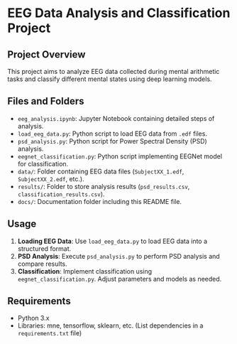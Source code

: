 # EEG Data Analysis and Classification Project

## Project Overview
This project aims to analyze EEG data collected during mental arithmetic tasks and classify different mental states using deep learning models.

## Files and Folders
- `eeg_analysis.ipynb`: Jupyter Notebook containing detailed steps of analysis.
- `load_eeg_data.py`: Python script to load EEG data from `.edf` files.
- `psd_analysis.py`: Python script for Power Spectral Density (PSD) analysis.
- `eegnet_classification.py`: Python script implementing EEGNet model for classification.
- `data/`: Folder containing EEG data files (`SubjectXX_1.edf`, `SubjectXX_2.edf`, etc.).
- `results/`: Folder to store analysis results (`psd_results.csv`, `classification_results.csv`).
- `docs/`: Documentation folder including this README file.

## Usage
1. **Loading EEG Data**: Use `load_eeg_data.py` to load EEG data into a structured format.
2. **PSD Analysis**: Execute `psd_analysis.py` to perform PSD analysis and compare results.
3. **Classification**: Implement classification using `eegnet_classification.py`. Adjust parameters and models as needed.

## Requirements
- Python 3.x
- Libraries: mne, tensorflow, sklearn, etc. (List dependencies in a `requirements.txt` file)


